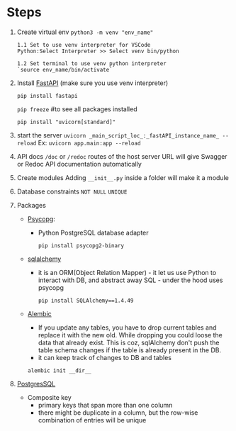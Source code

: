# Steps

1.  Create virtual env
    `python3 -m venv "env_name"`

        1.1 Set to use venv interpreter for VSCode
        Python:Select Interpreter >> Select venv bin/python

        1.2 Set terminal to use venv python interpreter
        `source env_name/bin/activate`

2.  Install [FastAPI](https://fastapi.tiangolo.com/tutorial/) (make sure you use venv interpreter)

    `pip install fastapi`

    `pip freeze` #to see all packages installed

    `pip install "uvicorn[standard]"`

3.  start the server
    `uvicorn _main_script_loc_:_fastAPI_instance_name_ --reload`
    Ex: `uvicorn app.main:app --reload`

4.  API docs
    `/doc` or `/redoc` routes of the host server URL will give Swagger or Redoc API documentation automatically

5.  Create modules
    Adding `__init__.py` inside a folder will make it a module

6.  Database constraints
    `NOT NULL`
    `UNIQUE`

7.  Packages
    - [Psycopg](https://www.psycopg.org/docs/): 
        
        - Python PostgreSQL database adapter
        
            `pip install psycopg2-binary`

    - [sqlalchemy](https://docs.sqlalchemy.org/en/20/tutorial/index.html) 
        - it is an ORM(Object Relation Mapper) - it let us use Python to interact with DB, and abstract away SQL - under the hood uses psycopg
        
            `pip install SQLAlchemy==1.4.49`

    - [Alembic](https://alembic.sqlalchemy.org/en/latest/tutorial.html)
        - If you update any tables, you have to drop current tables and replace it with the new old. While dropping you could loose the data that already exist. This is coz, sqlAlchemy don't push the table schema changes if the table is already present in the DB.
        - it can keep track of changes to DB and tables

        `alembic init __dir__`


8.  [PostgresSQL](https://www.postgresqltutorial.com/)

    - Composite key
        - primary keys that span more than one column
        - there might be duplicate in a column, but the row-wise combination of entries will be unique
 